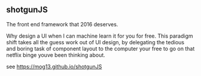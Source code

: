 ## shotgunJS
The front end framework that 2016 deserves.

Why design a UI when I can machine learn it for you for free. This paradigm shift takes all the guess work out of UI design, by delegating the tedious and boring task of component layout to the computer your free to go on that netflix binge youve been thinking about.


see https://mog13.github.io/shotgunJS
